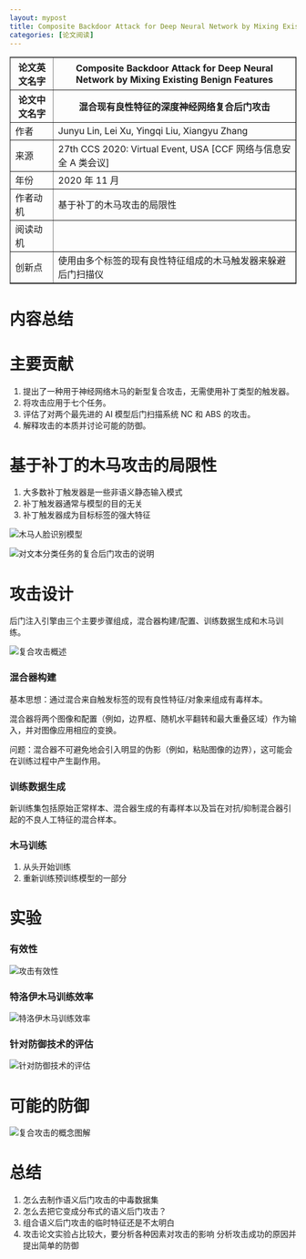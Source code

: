 ```yaml
---
layout: mypost
title: Composite Backdoor Attack for Deep Neural Network by Mixing Existing Benign Features
categories: [论文阅读]
---
```


<table border="1">
    <tr>
        <th>论文英文名字</th>
        <th>Composite Backdoor Attack for Deep Neural Network by Mixing Existing Benign Features</th>
    </tr>
    <tr>
        <th>论文中文名字</th>
        <th>混合现有良性特征的深度神经网络复合后门攻击</th>
    </tr>
    <tr>
        <td>作者</td>
        <td>Junyu Lin, Lei Xu, Yingqi Liu, Xiangyu Zhang</td>
    </tr>
    <tr>
        <td>来源</td>
        <td>27th CCS 2020: Virtual Event, USA [CCF 网络与信息安全 A 类会议]</td>
    </tr>
    <tr>
        <td>年份</td>
        <td>2020 年 11 月</td>
    </tr>
    <tr>
        <td>作者动机</td>
        <td>基于补丁的木马攻击的局限性</td>
    </tr>
    <tr>
        <td>阅读动机</td>
        <td></td>
    </tr>
    <tr>
        <td>创新点</td>
        <td>使用由多个标签的现有良性特征组成的木马触发器来躲避后门扫描仪</td>
    </tr>
</table>

# 内容总结

# 主要贡献

1. 提出了一种用于神经网络木马的新型复合攻击，无需使用补丁类型的触发器。
2. 将攻击应用于七个任务。
3. 评估了对两个最先进的 AI 模型后门扫描系统 NC 和 ABS 的攻击。
4. 解释攻击的本质并讨论可能的防御。

# 基于补丁的木马攻击的局限性

1. 大多数补丁触发器是一些非语义静态输入模式
2. 补丁触发器通常与模型的目的无关
3. 补丁触发器成为目标标签的强大特征

![木马人脸识别模型](木马人脸识别模型.png)

![对文本分类任务的复合后门攻击的说明](对文本分类任务的复合后门攻击的说明.png)

# 攻击设计

后门注入引擎由三个主要步骤组成，混合器构建/配置、训练数据生成和木马训练。

![复合攻击概述](复合攻击概述.png)

### 混合器构建

基本思想：通过混合来自触发标签的现有良性特征/对象来组成有毒样本。

混合器将两个图像和配置（例如，边界框、随机水平翻转和最大重叠区域）作为输入，并对图像应用相应的变换。

问题：混合器不可避免地会引入明显的伪影（例如，粘贴图像的边界），这可能会在训练过程中产生副作用。

### 训练数据生成

新训练集包括原始正常样本、混合器生成的有毒样本以及旨在对抗/抑制混合器引起的不良人工特征的混合样本。

### 木马训练

1. 从头开始训练
2. 重新训练预训练模型的一部分

# 实验

### 有效性

![攻击有效性](攻击有效性.png)

### 特洛伊木马训练效率

![特洛伊木马训练效率](特洛伊木马训练效率.png)

### 针对防御技术的评估

![针对防御技术的评估](针对防御技术的评估.png)

# 可能的防御

![复合攻击的概念图解](复合攻击的概念图解.png)



# 总结

1. 怎么去制作语义后门攻击的中毒数据集
2. 怎么去把它变成分布式的语义后门攻击？
3. 组合语义后门攻击的临时特征还是不太明白
4. 攻击论文实验占比较大，要分析各种因素对攻击的影响 分析攻击成功的原因并提出简单的防御